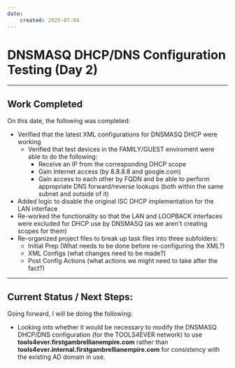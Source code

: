 ```yaml
---
date:
    created: 2025-07-04
---
```


# DNSMASQ DHCP/DNS Configuration Testing (Day 2)

<!-- more -->

---

## Work Completed

On this date, the following was completed:

- Verified that the latest XML configurations for DNSMASQ DHCP were working
  - Verified that test devices in the FAMILY/GUEST enviroment were able to do the following:
    - Receive an IP from the corresponding DHCP scope
    - Gain Internet access (by 8.8.8.8 and google.com)
    - Gain access to each other by FQDN and be able to perform appropriate DNS forward/reverse lookups
      (both within the same subnet and outside of it)
- Added logic to disable the original ISC DHCP implementation for the LAN interface
- Re-worked the functionality so that the LAN and LOOPBACK interfaces were excluded for DHCP use by DNSMASQ 
(as we aren't creating scopes for them)
- Re-organized project files to break up task files into three subfolders:
    - Initial Prep (What needs to be done before re-configuring the XML?)
    - XML Configs (what changes need to be made?)
    - Post Config Actions (what actions we might need to take after the fact?)

---

## Current Status / Next Steps:

Going forward, I will be doing the following:

- Looking into whether it would be necessary to modify the DNSMASQ DHCP/DNS configuration (for the TOOLS4EVER network) to use **tools4ever.firstgambrellianempire.com** rather than **tools4ever.internal.firstgambrellianempire.com** for consistency with the existing AD domain in use.